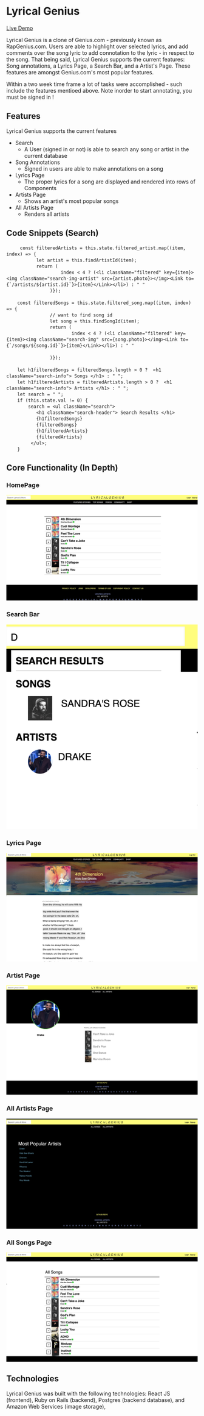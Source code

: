 # Lyrical Genius


[Live Demo](https://lyrical-genius-6.herokuapp.com/#/)

Lyrical Genius is a clone of Genius.com - previously known as RapGenius.com. Users are able to highlight over selected lyrics, and add comments over the song lyric to add connotation to the lyric - in respect to the song. That being said, Lyrical Genius supports the current features: Song annotations, a Lyrics Page, a Search Bar, and a Artist's Page. These features are amongst Genius.com's most popular features. 

Within a two week time frame a lot of tasks were accomplished - such include the features mentioed above. Note inorder to start annotating, you must be signed in !


## Features
Lyrical Genius supports the current features 
  * Search 
    - A User (signed in or not) is able to search any song or artist in the current database
  * Song Annotations
    - Signed in users are able to make annotations on a song
  * Lyrics Page
    - The proper lyrics for a song are displayed and rendered into rows of Components
  * Artists Page 
    - Shows an artist's most popular songs 
  * All Artists Page
    - Renders all artists
    
## Code Snippets (Search)
```
     const filteredArtists = this.state.filtered_artist.map((item, index) => {
           let artist = this.findArtistId(item);
           return (
                    index < 4 ? (<li className="filtered" key={item}><img className="search-img-artist" src={artist.photo}></img><Link to={`/artists/${artist.id}`}>{item}</Link></li>) : " "      
                )});

    const filteredSongs = this.state.filtered_song.map((item, index) => {
                // want to find song id 
                let song = this.findSongId(item);
                return (
                        index < 4 ? (<li className="filtered" key={item}><img className="search-img" src={song.photo}></img><Link to={`/songs/${song.id}`}>{item}</Link></li>) : " " 
                        
                )});

    let h1filteredSongs = filteredSongs.length > 0 ?  <h1 className="search-info"> Songs </h1> : " ";
    let h1filteredArtists = filteredArtists.length > 0 ?  <h1 className="search-info"> Artists </h1> : " ";
    let search = " ";
    if (this.state.val != 0) {
        search = <ul className="search">
           <h1 className="search-header"> Search Results </h1>
           {h1filteredSongs}
           {filteredSongs}
           {h1filteredArtists}
           {filteredArtists}
         </ul>;
    }
```


## Core Functionality (In Depth)
 ### HomePage
![Home Page](https://github.com/Yepez1997/lyricalgenius/blob/master/embeded_images/Screen%20Shot%202019-05-10%20at%209.51.08%20AM.png)
### Search Bar
![Search Bar](https://github.com/Yepez1997/lyricalgenius/blob/master/embeded_images/Screen%20Shot%202019-05-10%20at%209.51.23%20AM.png)
### Lyrics Page
![Lyrics Page](https://github.com/Yepez1997/lyricalgenius/blob/master/embeded_images/Screen%20Shot%202019-05-10%20at%2011.15.36%20AM.png)
### Artist Page
![Artists Page](https://github.com/Yepez1997/lyricalgenius/blob/master/embeded_images/Screen%20Shot%202019-06-03%20at%2011.45.53%20AM.png)
### All Artists Page
![All Artists Page](https://github.com/Yepez1997/lyricalgenius/blob/master/embeded_images/artists-page.png)
### All Songs Page
![All Songs Page](https://github.com/Yepez1997/lyricalgenius/blob/master/embeded_images/all-songs.png)

## Technologies 
Lyrical Genius was built with the following technologies: React JS (frontend), Ruby on Rails (backend), Postgres (backend database), and Amazon Web Services (image storage), 
